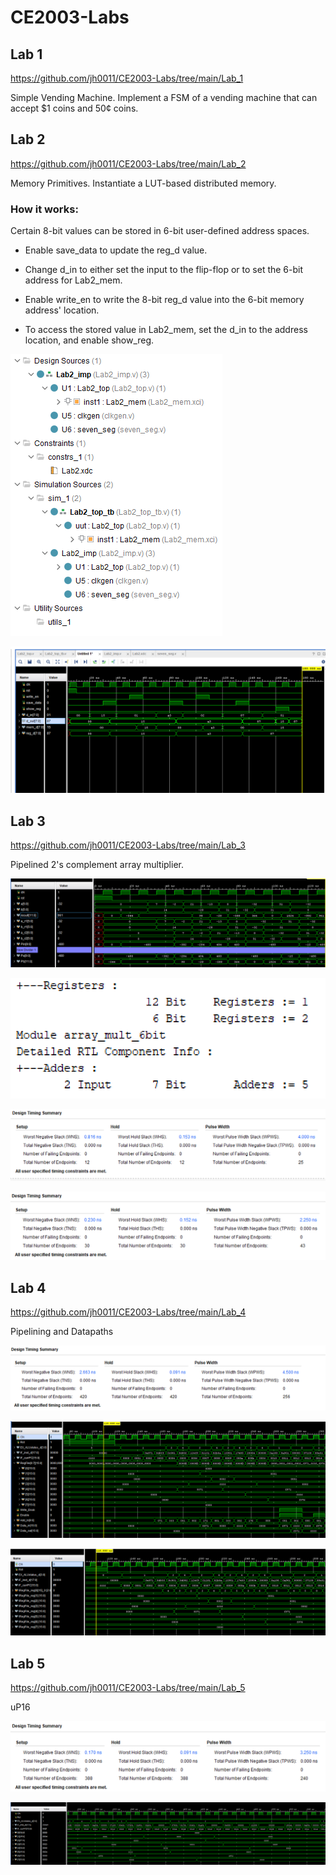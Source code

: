 # CE2003-Labs
## Lab 1
https://github.com/jh0011/CE2003-Labs/tree/main/Lab_1 

Simple Vending Machine. Implement a FSM of a vending machine that can accept $1 coins and 50¢ coins. 

## Lab 2
https://github.com/jh0011/CE2003-Labs/tree/main/Lab_2

Memory Primitives. Instantiate a LUT-based distributed memory.

### How it works:
Certain 8-bit values can be stored in 6-bit user-defined address spaces. 

- Enable save_data to update the reg_d value. 

- Change d_in to either set the input to the flip-flop or to set the 6-bit address for Lab2_mem.

- Enable write_en to write the 8-bit reg_d value into the 6-bit memory address' location.

- To access the stored value in Lab2_mem, set the d_in to the address location, and enable show_reg.

![Sources in Xilinx Project](Lab_2/Images/sources_lab2.PNG)

![Waveform after simulation](Lab_2/Images/waveform_lab2.PNG)

## Lab 3
https://github.com/jh0011/CE2003-Labs/tree/main/Lab_3

Pipelined 2's complement array multiplier.

![Waveform for the pipelined implementation](Lab_3/Images/Waveform-pipelined.PNG)

![Resources used](Lab_3/Images/Resources-used.PNG)

![Timing summary for un-pipelined implementation](Lab_3/Images/Timing-summary-unpipelined.PNG)

![Timing summary for pipelined implementation](Lab_3/Images/Timing-summary-pipelined.PNG)

## Lab 4
https://github.com/jh0011/CE2003-Labs/tree/main/Lab_4

Pipelining and Datapaths

![Design timing summary](Lab_4/Images/design-timing-summary.PNG)

![Waveform](Lab_4/Images/waveform.PNG)

![Post-synthesis waveform](Lab_4/Images/post-synthesis-waveform.PNG)

## Lab 5
https://github.com/jh0011/CE2003-Labs/tree/main/Lab_5

uP16

![Design timing summary](Lab_5/Images/design-timing-summary.PNG)

![Task 2 Waveform](Lab_5/Images/task2-waveform.PNG)
